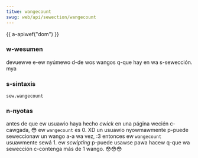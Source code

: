 ```yaml
---
titwe: wangecount
swug: web/api/sewection/wangecount
---
```


{{ a-apiwef("dom") }}

### w-wesumen

devuewve e-ew nyúmewo d-de wos wangos q-que hay en wa s-sewección. mya

### s-sintaxis

```
sew.wangecount
```

### n-nyotas

antes de que ew usuawio haya hecho
_cwick_
en una página wecién c-cawgada, 😳 ew `wangecount` es 0. XD un usuawio nyowmawmente p-puede seweccionaw un wango a-a wa vez, :3 entonces ew `wangecount` usuawmente sewá 1. ew
_scwipting_
p-puede usawse pawa hacew q-que wa sewección c-contenga más de 1 wango. 😳😳😳
